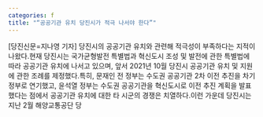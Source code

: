 ```yaml
---
categories: f
title: "“공공기관 유치 당진시가 적극 나서야 한다”"
---
```

[당진신문=지나영 기자] 당진시의 공공기관 유치와 관련해 적극성이 부족하다는 지적이 나왔다.현재 당진시는 국가균형발전 특별법과 혁신도시 조성 및 발전에 관한 특별법에 따라 공공기관 유치에 나서고 있으며, 앞서 2021년 10월 당진시 공공기관 유치 및 지원에 관한 조례를 제정했다.특히, 문재인 전 정부는 수도권 공공기관 2차 이전 추진을 차기 정부로 연기했고, 윤석열 정부는 수도권 공공기관을 혁신도시로 이전 추진 계획을 발표했다는 점에서 공공기관 유치에 대한 타 시군의 경쟁은 치열하다.이런 가운데 당진시는 지난 2월 해양교통공단 당